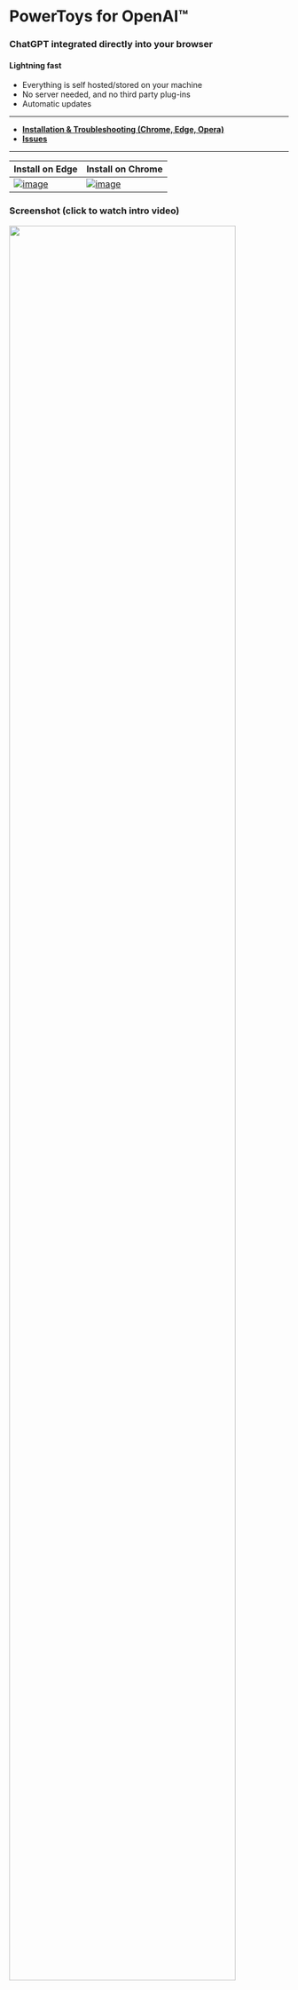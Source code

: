 # PowerToys for OpenAI™

### ChatGPT integrated directly into your browser
#### Lightning fast
* Everything is self hosted/stored on your machine
* No server needed, and no third party plug-ins
* Automatic updates
---
- **[Installation & Troubleshooting (Chrome, Edge, Opera)](https://github.com/robert-hoffmann/PowerToys4OpenAI/wiki/Docs)**
- **[Issues](https://github.com/robert-hoffmann/PowerToys4OpenAI/issues)**
---
Install on Edge | Install on Chrome
--- | ---
[![image](https://user-images.githubusercontent.com/5472296/225245344-112ae97d-03a6-42a6-ab6a-4504d29df695.png)](https://microsoftedge.microsoft.com/addons/detail/powertoys-for-openai-%E2%84%A2/kjeipegpggpbciapoallgaieajcefolp) | [![image](https://user-images.githubusercontent.com/5472296/225245498-2a0ad50d-8295-41ab-8396-b00646521a87.png)](https://chrome.google.com/webstore/detail/powertoys-for-openai/haijiigmikhgoflpocajpfldmjcfbdpa)

### Screenshot (click to watch intro video)
<a href="https://youtu.be/XQdmyRdIgy8" title="Watch the into video" target="_blank"/><img src="https://user-images.githubusercontent.com/5472296/225244827-bed1a077-82f0-490f-852f-ff6ef944aef1.png" width="90%"></a>

#### Intended for the power user in the office (who just wants to get stuff done)

* Search Companion is integrated with search engine results
* Conversation Manager is a full chat interface with history management
* Profile manager lets you fine tune the model's response type
* See token count
* See conversation pricing
* Copy results to clipboard
* Markdown rendering support
* Speech recognition support

#### External links

* **[Twitter](https://twitter.com/itechnologynet)**
* **[YouTube](https://www.youtube.com/@itechnologynet)**
